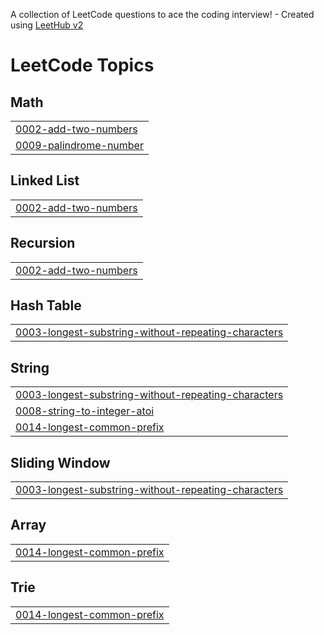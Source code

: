 A collection of LeetCode questions to ace the coding interview! - Created using [LeetHub v2](https://github.com/arunbhardwaj/LeetHub-2.0)
<!---LeetCode Topics Start-->
# LeetCode Topics
## Math
|  |
| ------- |
| [0002-add-two-numbers](https://github.com/Shemin-jr/leetcode/tree/master/0002-add-two-numbers) |
| [0009-palindrome-number](https://github.com/Shemin-jr/leetcode/tree/master/0009-palindrome-number) |
## Linked List
|  |
| ------- |
| [0002-add-two-numbers](https://github.com/Shemin-jr/leetcode/tree/master/0002-add-two-numbers) |
## Recursion
|  |
| ------- |
| [0002-add-two-numbers](https://github.com/Shemin-jr/leetcode/tree/master/0002-add-two-numbers) |
## Hash Table
|  |
| ------- |
| [0003-longest-substring-without-repeating-characters](https://github.com/Shemin-jr/leetcode/tree/master/0003-longest-substring-without-repeating-characters) |
## String
|  |
| ------- |
| [0003-longest-substring-without-repeating-characters](https://github.com/Shemin-jr/leetcode/tree/master/0003-longest-substring-without-repeating-characters) |
| [0008-string-to-integer-atoi](https://github.com/Shemin-jr/leetcode/tree/master/0008-string-to-integer-atoi) |
| [0014-longest-common-prefix](https://github.com/Shemin-jr/leetcode/tree/master/0014-longest-common-prefix) |
## Sliding Window
|  |
| ------- |
| [0003-longest-substring-without-repeating-characters](https://github.com/Shemin-jr/leetcode/tree/master/0003-longest-substring-without-repeating-characters) |
## Array
|  |
| ------- |
| [0014-longest-common-prefix](https://github.com/Shemin-jr/leetcode/tree/master/0014-longest-common-prefix) |
## Trie
|  |
| ------- |
| [0014-longest-common-prefix](https://github.com/Shemin-jr/leetcode/tree/master/0014-longest-common-prefix) |
<!---LeetCode Topics End-->